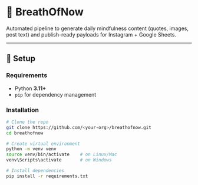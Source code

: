 # 🌿 BreathOfNow

Automated pipeline to generate daily mindfulness content (quotes, images, post text) and publish-ready payloads for Instagram + Google Sheets.

---

## 🚀 Setup

### Requirements
- Python **3.11+**
- `pip` for dependency management

### Installation
```bash
# Clone the repo
git clone https://github.com/<your-org>/breathofnow.git
cd breathofnow

# Create virtual environment
python -m venv venv
source venv/bin/activate    # on Linux/Mac
venv\Scripts\activate       # on Windows

# Install dependencies
pip install -r requirements.txt
